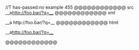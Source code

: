 //T has-passed:no
example 455
@@@@@@@@@@@@ src
__a<http://foo.bar/?q=__>
@@@@@@@@@@@@ xml
<?xml version="1.0" encoding="UTF-8"?>
<!DOCTYPE document SYSTEM "CommonMark.dtd">
<document xmlns="http://commonmark.org/xml/1.0">
  <paragraph>
    <text>__a</text>
    <link destination="http://foo.bar/?q=__" title="">
      <text>http://foo.bar/?q=__</text>
    </link>
  </paragraph>
</document>
@@@@@@@@@@@@ html
<p>__a<a href="http://foo.bar/?q=__">http://foo.bar/?q=__</a></p>
@@@@@@@@@@@@
